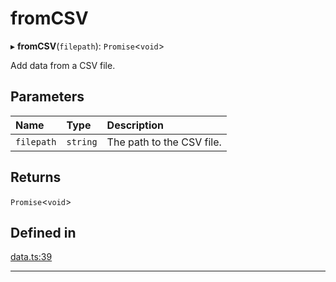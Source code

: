 # fromCSV


▸ **fromCSV**(`filepath`): `Promise`\<`void`\>

Add data from a CSV file.

## Parameters

| Name | Type | Description |
| :------ | :------ | :------ |
| `filepath` | `string` | The path to the CSV file. |

## Returns

`Promise`\<`void`\>

## Defined in

[data.ts:39](https://github.com/causalabs/causadb-node/blob/f466638/src/data.ts#L39)

___
